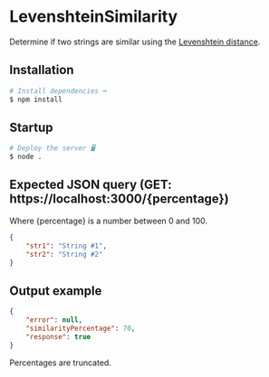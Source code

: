 # LevenshteinSimilarity

Determine if two strings are similar using the [Levenshtein distance](https://en.wikipedia.org/wiki/Levenshtein_distance).

## Installation

```bash
# Install dependencies ⌨️
$ npm install
```

## Startup

```bash
# Deploy the server 🖥️
$ node .
```

## Expected JSON query (GET: https://localhost:3000/{percentage})

Where {percentage} is a number between 0 and 100.

```json
{
	"str1": "String #1",
	"str2": "String #2"
}
```

## Output example

```json
{
	"error": null,
	"similarityPercentage": 70,
	"response": true
}
```

Percentages are truncated.
